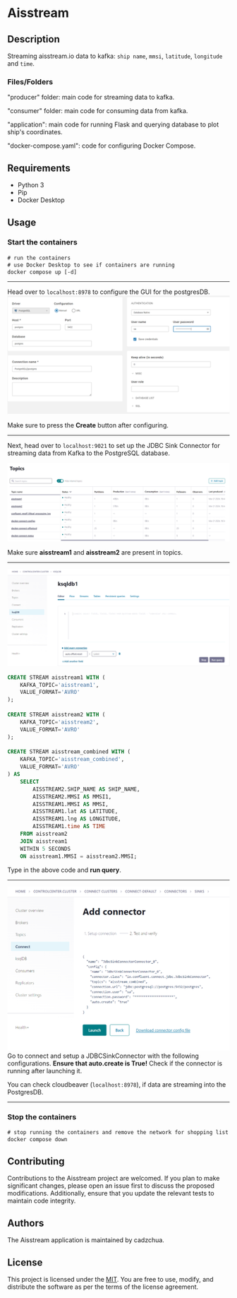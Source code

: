 # Aisstream

## Description

Streaming aisstream.io data to kafka: `ship name`, `mmsi`, `latitude`, `longitude` and `time`.

### Files/Folders

"producer" folder: main code for streaming data to kafka.

"consumer" folder: main code for consuming data from kafka.

"application": main code for running Flask and querying database to plot ship's coordinates.

"docker-compose.yaml": code for configuring Docker Compose.

## Requirements

- Python 3
- Pip
- Docker Desktop

## Usage
### Start the containers
```linux
# run the containers
# use Docker Desktop to see if containers are running
docker compose up [-d]
```
---
Head over to `localhost:8978` to configure the GUI for the postgresDB.
![Picture1!](<README/photos/Screenshot 2024-03-21 183936.png>)

Make sure to press the **Create** button after configuring.

---
Next, head over to `localhost:9021` to set up the JDBC Sink Connector for streaming data from Kafka to the PostgreSQL database.

![Picture2!](<README/photos/Screenshot 2024-03-21 184438.png>)

Make sure **aisstream1** and **aisstream2** are present in topics.

---
![Picture3!](<README/photos/Screenshot 2024-03-21 184453.png>)
```sql
CREATE STREAM aisstream1 WITH (
    KAFKA_TOPIC='aisstream1',  
    VALUE_FORMAT='AVRO'  
);

CREATE STREAM aisstream2 WITH (
    KAFKA_TOPIC='aisstream2',  
    VALUE_FORMAT='AVRO'  
);

CREATE STREAM aisstream_combined WITH (
    KAFKA_TOPIC='aisstream_combined',
    VALUE_FORMAT='AVRO'
) AS
    SELECT
        AISSTREAM2.SHIP_NAME AS SHIP_NAME,
        AISSTREAM2.MMSI AS MMSI1,
        AISSTREAM1.MMSI AS MMSI,
        AISSTREAM1.lat AS LATITUDE,
        AISSTREAM1.lng AS LONGITUDE,
        AISSTREAM1.time AS TIME
    FROM aisstream2 
    JOIN aisstream1
    WITHIN 5 SECONDS  
    ON aisstream1.MMSI = aisstream2.MMSI;
```
Type in the above code and **run query**.

---
![Picture4!](<README/photos/Screenshot 2024-03-21 185127.png>)
Go to connect and setup a JDBCSinkConnector with the following configurations.
**Ensure that auto.create is True!** Check if the connector is running after launching it.

You can check cloudbeaver (`localhost:8978`), if data are streaming into the PostgresDB.

---
### Stop the containers
```linux
# stop running the containers and remove the network for shopping list
docker compose down 
```

## Contributing

Contributions to the Aisstream project are welcomed. If you plan to make significant changes, please open an issue first to discuss the proposed modifications. 
Additionally, ensure that you update the relevant tests to maintain code integrity.

## Authors

The Aisstream application is maintained by cadzchua.

## License

This project is licensed under the [MIT](https://choosealicense.com/licenses/mit/). You are free to use, modify, and distribute the software as per the terms of the license agreement.
